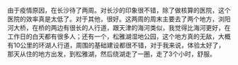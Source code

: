 由于疫情原因，在长沙待了两周。对长沙的印象很不错，除了做核算的医院，这个医院的效率真是太低了。对于其他，很好。这两周的周末主要去了两个地方，浏阳河大桥，在桥的两边有很长的人行道，跟天津的海河类似，我觉得比海河更好，在工作日的白天都有很多人；还有一个，松雅湖湿地公园，这个地方真的无敌，大概有10公里的环湖人行道，周围的基础建设都很不错，对于我来说，体验太好了，那天从住的地方出发，到松雅湖，然后绕湖走了一圈，走了3个小时，舒服。
